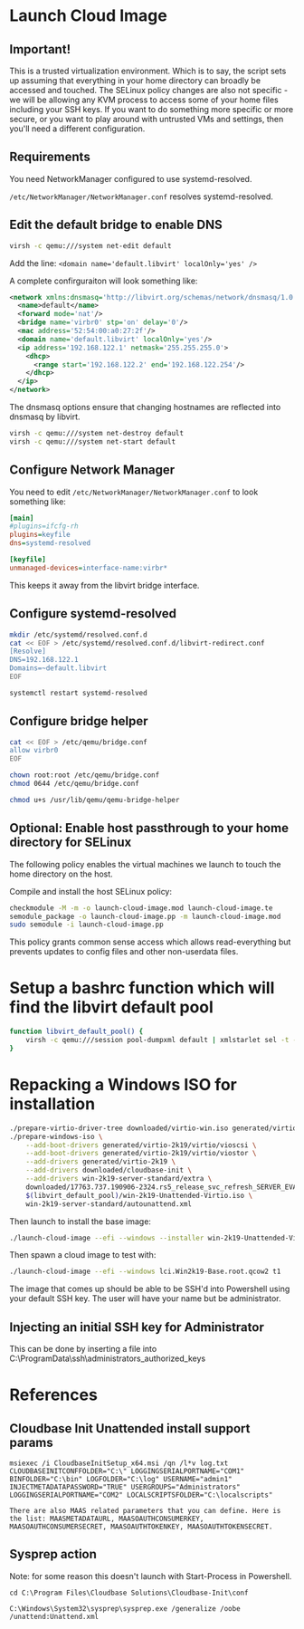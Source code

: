 # Launch Cloud Image

## Important!

This is a trusted virtualization environment. Which is to say, the script sets up assuming
that everything in your home directory can broadly be accessed and touched. The SELinux policy
changes are also not specific - we will be allowing any KVM process to access some of your home
files including your SSH keys. If you want to do something more specific or more secure, or you
want to play around with untrusted VMs and settings, then you'll need a different configuration.

## Requirements

You need NetworkManager configured to use systemd-resolved.

`/etc/NetworkManager/NetworkManager.conf` resolves systemd-resolved.

## Edit the default bridge to enable DNS

```bash
virsh -c qemu:///system net-edit default 
```

Add the line: `<domain name='default.libvirt' localOnly='yes' />`

A complete confirguraiton will look something like:

```xml
<network xmlns:dnsmasq='http://libvirt.org/schemas/network/dnsmasq/1.0'>
  <name>default</name>
  <forward mode='nat'/>
  <bridge name='virbr0' stp='on' delay='0'/>
  <mac address='52:54:00:a0:27:2f'/>
  <domain name='default.libvirt' localOnly='yes'/>
  <ip address='192.168.122.1' netmask='255.255.255.0'>
    <dhcp>
      <range start='192.168.122.2' end='192.168.122.254'/>
    </dhcp>
  </ip>
</network>
```
The dnsmasq options ensure that changing hostnames are reflected into dnsmasq by libvirt.

```bash
virsh -c qemu:///system net-destroy default 
virsh -c qemu:///system net-start default 
```

## Configure Network Manager

You need to edit `/etc/NetworkManager/NetworkManager.conf` to look something like:

```ini
[main]
#plugins=ifcfg-rh
plugins=keyfile	
dns=systemd-resolved

[keyfile]
unmanaged-devices=interface-name:virbr*
```

This keeps it away from the libvirt bridge interface.

## Configure systemd-resolved 

```bash
mkdir /etc/systemd/resolved.conf.d
cat << EOF > /etc/systemd/resolved.conf.d/libvirt-redirect.conf
[Resolve]
DNS=192.168.122.1
Domains=~default.libvirt
EOF

systemctl restart systemd-resolved
```
## Configure bridge helper

```bash
cat << EOF > /etc/qemu/bridge.conf
allow virbr0
EOF

chown root:root /etc/qemu/bridge.conf
chmod 0644 /etc/qemu/bridge.conf

chmod u+s /usr/lib/qemu/qemu-bridge-helper
```

## Optional: Enable host passthrough to your home directory for SELinux

The following policy enables the virtual machines we launch to touch the home directory on the host.

Compile and install the host SELinux policy:

```bash
checkmodule -M -m -o launch-cloud-image.mod launch-cloud-image.te
semodule_package -o launch-cloud-image.pp -m launch-cloud-image.mod
sudo semodule -i launch-cloud-image.pp
```

This policy grants common sense access which allows read-everything but prevents updates to
config files and other non-userdata files.

# Setup a bashrc function which will find the libvirt default pool

```bash
function libvirt_default_pool() {
    virsh -c qemu:///session pool-dumpxml default | xmlstarlet sel -t -m '//path' -v . -n
}
```

# Repacking a Windows ISO for installation

```bash
./prepare-virtio-driver-tree downloaded/virtio-win.iso generated/virtio-2k19/virtio 2k19
./prepare-windows-iso \
    --add-boot-drivers generated/virtio-2k19/virtio/vioscsi \
    --add-boot-drivers generated/virtio-2k19/virtio/viostor \
    --add-drivers generated/virtio-2k19 \
    --add-drivers downloaded/cloudbase-init \
    --add-drivers win-2k19-server-standard/extra \
    downloaded/17763.737.190906-2324.rs5_release_svc_refresh_SERVER_EVAL_x64FRE_en-us_1.iso \
    $(libvirt_default_pool)/win-2k19-Unattended-Virtio.iso \
    win-2k19-server-standard/autounattend.xml
```

Then launch to install the base image:

```bash
./launch-cloud-image --efi --windows --installer win-2k19-Unattended-Virtio.iso Win2k19-Base
```

Then spawn a cloud image to test with:

```bash
./launch-cloud-image --efi --windows lci.Win2k19-Base.root.qcow2 t1
```

The image that comes up should be able to be SSH'd into Powershell using your default SSH
key. The user will have your name but be administrator.

## Injecting an initial SSH key for Administrator
This can be done by inserting a file into C:\ProgramData\ssh\administrators_authorized_keys

# References

## Cloudbase Init Unattended install support params

```
msiexec /i CloudbaseInitSetup_x64.msi /qn /l*v log.txt CLOUDBASEINITCONFFOLDER="C:\" LOGGINGSERIALPORTNAME="COM1" BINFOLDER="C:\bin" LOGFOLDER="C:\log" USERNAME="admin1" INJECTMETADATAPASSWORD="TRUE" USERGROUPS="Administrators" LOGGINGSERIALPORTNAME="COM2" LOCALSCRIPTSFOLDER="C:\localscripts"

There are also MAAS related parameters that you can define. Here is the list: MAASMETADATAURL, MAASOAUTHCONSUMERKEY, MAASOAUTHCONSUMERSECRET, MAASOAUTHTOKENKEY, MAASOAUTHTOKENSECRET.
```

## Sysprep action

Note: for some reason this doesn't launch with Start-Process in Powershell.

```
cd C:\Program Files\Cloudbase Solutions\Cloudbase-Init\conf

C:\Windows\System32\sysprep\sysprep.exe /generalize /oobe /unattend:Unattend.xml
```